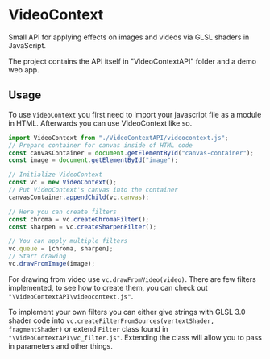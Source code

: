 # VideoContext
Small API for applying effects on images and videos via GLSL shaders in JavaScript.

The project contains the API itself in "VideoContextAPI" folder and a demo web app.

## Usage
To use `VideoContext` you first need to import your javascript file as a module in HTML. Afterwards you can use VideoContext like so.

```javascript
import VideoContext from "./VideoContextAPI/videocontext.js";
// Prepare container for canvas inside of HTML code
const canvasContainer = document.getElementById("canvas-container");
const image = document.getElementById("image");

// Initialize VideoContext
const vc = new VideoContext();
// Put VideoContext's canvas into the container
canvasContainer.appendChild(vc.canvas);

// Here you can create filters
const chroma = vc.createChromaFilter();
const sharpen = vc.createSharpenFilter();

// You can apply multiple filters
vc.queue = [chroma, sharpen];
// Start drawing
vc.drawFromImage(image);
```

For drawing from video use `vc.drawFromVideo(video)`. There are few filters implemented, to see how to create them, you can check out `"\VideoContextAPI\videocontext.js"`.

To implement your own filters you can either give strings with GLSL 3.0 shader code into `vc.createFilterFromSources(vertextShader, fragmentShader)` or extend `Filter` class found in `"\VideoContextAPI\vc_filter.js"`. Extending the class will allow you to pass in parameters and other things.
